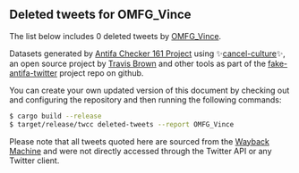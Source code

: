 ## Deleted tweets for OMFG_Vince

The list below includes 0 deleted tweets by
[OMFG_Vince](https://twitter.com/OMFG_Vince).



Datasets generated by [Antifa Checker 161 Project](https://twitter.com/antifacheck161) using ✨[cancel-culture](https://github.com/travisbrown/cancel-culture)✨, an open source project by 
[Travis Brown](https://twitter.com/travisbrown) and other tools as part of the 
[fake-antifa-twitter](https://github.com/antifacheck161/fake-antifa-twitter) project repo on github.

You can create your own updated version of this document by checking out and configuring the
repository and then running the following commands:

```bash
$ cargo build --release
$ target/release/twcc deleted-tweets --report OMFG_Vince
```

Please note that all tweets quoted here are sourced from the
[Wayback Machine](https://web.archive.org) and were not directly accessed through the Twitter API or
any Twitter client.

